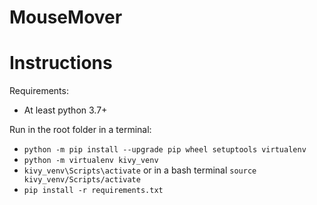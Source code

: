 # MouseMover

# Instructions

Requirements:

-   At least python 3.7+

Run in the root folder in a terminal:

-   `python -m pip install --upgrade pip wheel setuptools virtualenv`
-   `python -m virtualenv kivy_venv`
-   `kivy_venv\Scripts\activate` or in a bash terminal `source kivy_venv/Scripts/activate`
-   `pip install -r requirements.txt`
